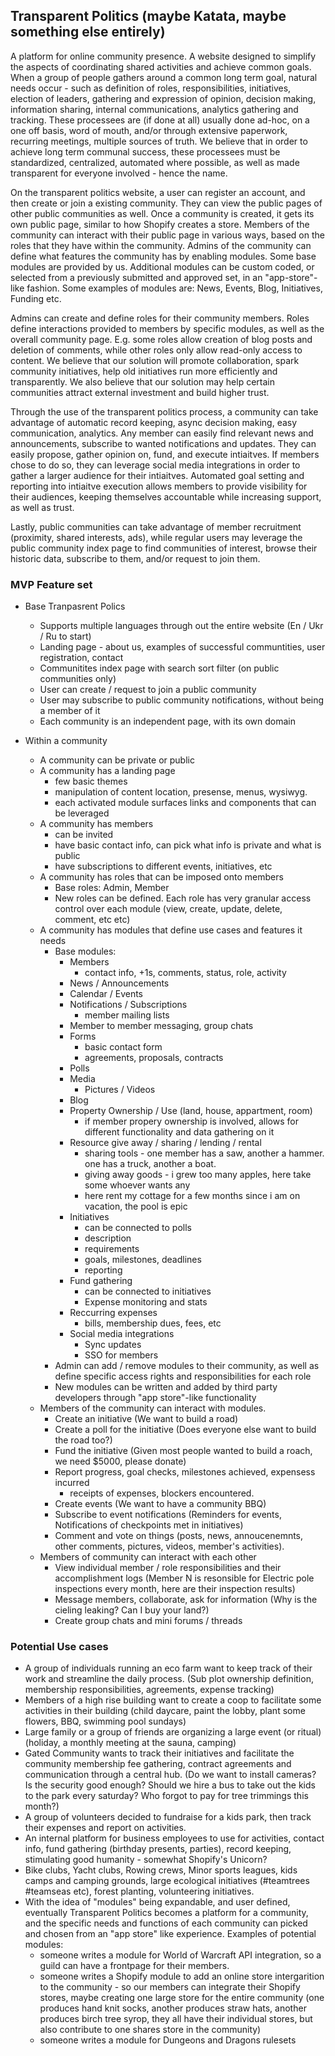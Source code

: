 ## Transparent Politics (maybe Katata, maybe something else entirely)


A platform for online community presence. A website designed to simplify the aspects of coordinating shared activities and achieve common goals.
When a group of people gathers around a common long term goal, natural needs occur - such as definition of roles, responsibilities, initiatives, election of leaders, gathering and expression of opinion, decision making, information sharing, internal communications, analytics gathering and tracking. These processees are (if done at all) usually done ad-hoc, on a one off basis, word of mouth, and/or through extensive paperwork, recurring meetings, multiple sources of truth. We believe that in order to achieve long term communal success, these processees must be standardized, centralized, automated where possible, as well as made transparent for everyone involved - hence the name. 

On the transparent politics website, a user can register an account, and then create or join a existing community. They can view the public pages of other public communities as well. Once a community is created, it gets its own public page, similar to how Shopify creates a store. Members of the community can interact with their public page in various ways, based on the roles that they have within the community. 
Admins of the community can define what features the community has by enabling modules. Some base modules are provided by us. Additional modules can be custom coded, or selected from a previously submitted and approved set, in an "app-store"-like fashion. Some examples of modules are: News, Events, Blog, Initiatives, Funding etc. 

Admins can create and define roles for their community members. Roles define interactions provided to members by specific modules, as well as the overall community page. E.g. some roles allow creation of blog posts and deletion of comments, while other roles only allow read-only access to content.
We believe that our solution will promote collaboration, spark community initiatives, help old initiatives run more efficiently and transparently. We also believe that our solution may help certain communities attract external investment and build higher trust.

Through the use of the transparent politics process, a community can take advantage of automatic record keeping, async decision making, easy communication, analytics. Any member can easily find relevant news and announcements, subscribe to wanted notifications and updates. They can easily propose, gather opinion on, fund, and execute intiaitves. If members chose to do so, they can leverage social media integrations in order to gather a larger audience for their intiaitves. Automated goal setting and reporting into intiaitve execution allows members to provide visibility for their audiences, keeping themselves accountable while increasing support, as well as trust. 

Lastly, public communities can take advantage of member recruitment (proximity, shared interests, ads), while regular users may leverage the public community index page to find communities of interest, browse their historic data, subscribe to them, and/or request to join them.


### MVP Feature set

- Base Tranpasrent Polics
	- Supports multiple languages through out the entire website (En / Ukr / Ru to start)
	- Landing page - about us, examples of successful communtities, user registration, contact
	- Communitites index page with search sort filter (on public communities only)
	- User can create / request to join a public community
	- User may subscribe to public community notifications, without being a member of it
	- Each community is an independent page, with its own domain
	
- Within a community
	- A community can be private or public
	- A community has a landing page 
		- few basic themes
		- manipulation of content location, presense, menus, wysiwyg.
		- each activated module surfaces links and components that can be leveraged
	- A community has members
		- can be invited
		- have basic contact info, can pick what info is private and what is public
		- have subscriptions to different events, initiatives, etc
	- A community has roles that can be imposed onto members
		- Base roles: Admin, Member
		- New roles can be defined. Each role has very granular access control over each module (view, create, update, delete, comment, etc etc)
	- A community has modules that define use cases and features it needs
		- Base modules:
			- Members
				- contact info, +1s, comments, status, role, activity
			- News / Announcements
			- Calendar / Events
			- Notifications / Subscriptions
				- member mailing lists
			- Member to member messaging, group chats
			- Forms
				- basic contact form
				- agreements, proposals, contracts
			- Polls
			- Media
				- Pictures / Videos
			- Blog
			- Property Ownership / Use (land, house, appartment, room)
				- if member propery ownership is involved, allows for different functionality and data gathering on it
			- Resource give away / sharing / lending / rental  
				- sharing tools - one member has a saw, another a hammer. one has a truck, another a boat.
				- giving away goods - i grew too many apples, here take some whoever wants any 
				- here rent my cottage for a few months since i am on vacation, the pool is epic
			- Initiatives
				- can be connected to polls
				- description
				- requirements
				- goals, milestones, deadlines
				- reporting
			- Fund gathering
				- can be connected to initiatives
				- Expense monitoring and stats
			- Reccurring expenses
				- bills, membership dues, fees, etc
			- Social media integrations
				- Sync updates
				- SSO for members
		- Admin can add  / remove modules to their community, as well as define specific access rights and responsibilities for each role
		- New modules can be written and added by third party developers through "app store"-like functionality
	- Members of the community can interact with modules. 
		- Create an initiative (We want to build a road)
		- Create a poll for the initiative (Does everyone else want to build the road too?)
		- Fund the initiative (Given most people wanted to build a roach, we need $5000, please donate)
		- Report progress, goal checks, milestones achieved, expensess incurred
			- receipts of expenses, blockers encountered.
		- Create events (We want to have a community BBQ)
		- Subscribe to event notifications (Reminders for events, Notifications of checkpoints met in initiatives)
		- Comment and vote on things (posts, news, annoucenemnts, other comments, pictures, videos, member's activities).
	- Members of community can interact with each other
		- View individual member / role responsibilities and their accomplishment logs (Member N is resonsible for Electric pole inspections every month, here are their inspection results)
		- Message members, collaborate, ask for information (Why is the cieling leaking? Can I buy your land?)
		- Create group chats and mini forums / threads


### Potential Use cases

- A group of individuals running an eco farm want to keep track of their work and streamline the daily process. (Sub plot ownership definition, membership responsibilities, agreements, expense tracking)
- Members of a high rise building want to create a coop to facilitate some activities in their building (child daycare, paint the lobby, plant some flowers, BBQ, swimming pool sundays)
- Large family or a group of friends are organizing a large event (or ritual) (holiday, a monthly meeting at the sauna, camping)
- Gated Community wants to track their initiatives and facilitate the community membership fee gathering, contract agreements and communication through a central hub. (Do we want to install cameras? Is the security good enough? Should we hire a bus to take out the kids to the park every saturday? Who forgot to pay for tree trimmings this month?)
- A group of volunteers decided to fundraise for a kids park, then track their expenses and report on activities.
- An internal platform for business employees to use for activities, contact info, fund gathering (birthday presents, parties), record keeping, stimulating good humanity - somewhat Shopify's Unicorn?
- Bike clubs, Yacht clubs, Rowing crews, Minor sports leagues, kids camps and camping grounds, large ecological initiatives (#teamtrees #teamseas etc), forest planting, volunteering initiatives.
- With the idea of "modules" being expandable, and user defined, eventually Transparent Politics becomes a platform for a community, and the specific needs and functions of each community can picked and chosen from an "app store" like experience. 
	Examples of potential modules:
	- someone writes a module for World of Warcraft API integration, so a guild can have a frontpage for their members. 
	- someone writes a Shopify module to add an online store intergarition to the community - so our members can integrate their Shopify stores, maybe creating one large store for the entire community (one produces hand knit socks, another produces straw hats, another produces birch tree syrop, they all have their individual stores, but also contribute to one shares store in the community) 
	- someone writes a module for Dungeons and Dragons rulesets




